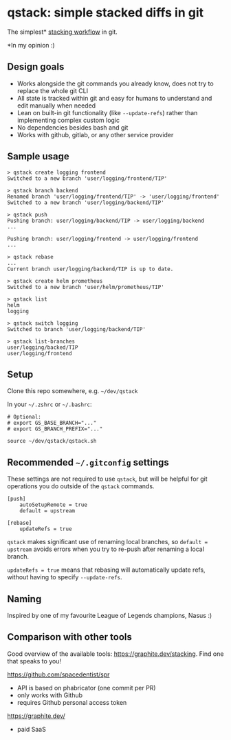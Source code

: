 # qstack: simple stacked diffs in git

The simplest* [stacking workflow]([url](https://www.stacking.dev/)) in git.

*In my opinion :)

## Design goals

- Works alongside the git commands you already know, does not try to replace the whole git CLI
- All state is tracked within git and easy for humans to understand and edit manually when needed
- Lean on built-in git functionality (like `--update-refs`) rather than implementing complex custom logic
- No dependencies besides bash and git
- Works with github, gitlab, or any other service provider

## Sample usage

```
> qstack create logging frontend
Switched to a new branch 'user/logging/frontend/TIP'

> qstack branch backend
Renamed branch 'user/logging/frontend/TIP' -> 'user/logging/frontend'
Switched to a new branch 'user/logging/backend/TIP'

> qstack push
Pushing branch: user/logging/backend/TIP -> user/logging/backend
...

Pushing branch: user/logging/frontend -> user/logging/frontend
...

> qstack rebase
...
Current branch user/logging/backend/TIP is up to date.

> qstack create helm prometheus
Switched to a new branch 'user/helm/prometheus/TIP'

> qstack list
helm
logging

> qstack switch logging
Switched to branch 'user/logging/backend/TIP'

> qstack list-branches
user/logging/backed/TIP
user/logging/frontend
```

## Setup

Clone this repo somewhere, e.g. `~/dev/qstack`

In your `~/.zshrc` or `~/.bashrc`:
```
# Optional:
# export GS_BASE_BRANCH="..."
# export GS_BRANCH_PREFIX="..."

source ~/dev/qstack/qstack.sh
``` 

## Recommended `~/.gitconfig` settings

These settings are not required to use `qstack`, but will be helpful for git operations you do outside of the `qstack` commands.

```
[push]
    autoSetupRemote = true
    default = upstream

[rebase]
    updateRefs = true
```

`qstack` makes significant use of renaming local branches, so `default = upstream` avoids errors when you try to re-push after renaming a local branch.

`updateRefs = true` means that rebasing will automatically update refs, without having to specify `--update-refs`.

## Naming

Inspired by one of my favourite League of Legends champions, Nasus :)

## Comparison with other tools

Good overview of the available tools: https://graphite.dev/stacking. Find one that speaks to you!

https://github.com/spacedentist/spr
- API is based on phabricator (one commit per PR)
- only works with Github
- requires Github personal access token

https://graphite.dev/
- paid SaaS
